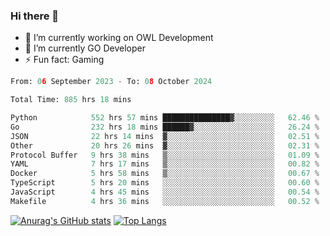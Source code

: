 ### Hi there 👋 

- 🔭 I’m currently working on OWL Development
- 🌱 I’m currently GO Developer
-  ⚡ Fun fact: Gaming
  
  <!--
- 👯 I’m looking to collaborate on ...
- 🤔 I’m looking for help with ...
- 💬 Ask me about ...
- 📫 How to reach me: ...
- 😄 Pronouns: ...
-->

<!--START_SECTION:waka-->

```python
From: 06 September 2023 - To: 08 October 2024

Total Time: 885 hrs 18 mins

Python            552 hrs 57 mins ███████████████▓░░░░░░░░░   62.46 %
Go                232 hrs 18 mins ██████▓░░░░░░░░░░░░░░░░░░   26.24 %
JSON              22 hrs 14 mins  ▓░░░░░░░░░░░░░░░░░░░░░░░░   02.51 %
Other             20 hrs 26 mins  ▓░░░░░░░░░░░░░░░░░░░░░░░░   02.31 %
Protocol Buffer   9 hrs 38 mins   ▒░░░░░░░░░░░░░░░░░░░░░░░░   01.09 %
YAML              7 hrs 17 mins   ▒░░░░░░░░░░░░░░░░░░░░░░░░   00.82 %
Docker            5 hrs 58 mins   ▒░░░░░░░░░░░░░░░░░░░░░░░░   00.67 %
TypeScript        5 hrs 20 mins   ░░░░░░░░░░░░░░░░░░░░░░░░░   00.60 %
JavaScript        4 hrs 45 mins   ░░░░░░░░░░░░░░░░░░░░░░░░░   00.54 %
Makefile          4 hrs 36 mins   ░░░░░░░░░░░░░░░░░░░░░░░░░   00.52 %
```

<!--END_SECTION:waka-->

[![Anurag's GitHub stats](https://github-readme-stats.vercel.app/api?username=aebalz&show_icons=true&theme=codeSTACKr)](https://github.com/anuraghazra/github-readme-stats)
[![Top Langs](https://github-readme-stats.vercel.app/api/top-langs/?username=aebalz&layout=compact&card_width=350&theme=codeSTACKr)](https://github.com/anuraghazra/github-readme-stats)
<!-- [![Readme Card](https://github-readme-stats.vercel.app/api/pin/?username=aebalz&repo=go-gin-gone&show_owner=true)](https://github.com/anuraghazra/github-readme-stats)-->
